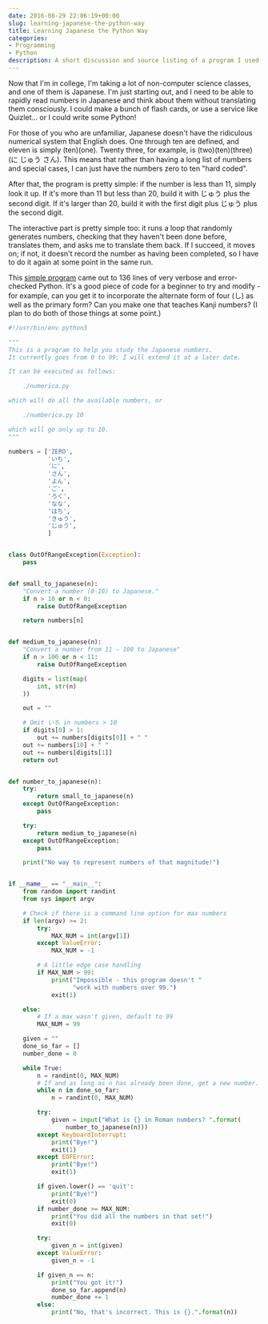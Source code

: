 ```yaml
---
date: 2016-08-29 22:06:19+00:00
slug: learning-japanese-the-python-way
title: Learning Japanese the Python Way
categories:
- Programming
- Python
description: A short discussion and source listing of a program I used to study Japanese.
---
```


Now that I'm in college, I'm taking a lot of non-computer science classes, and one of them is Japanese. I'm just starting out, and I need to be able to rapidly read numbers in Japanese and think about them without translating them consciously. I could make a bunch of flash cards, or use a service like Quizlet... or I could write some Python!

For those of you who are unfamiliar, Japanese doesn't have the ridiculous numerical system that English does. One through ten are defined, and eleven is simply (ten)(one). Twenty three, for example, is (two)(ten)(three) (に じゅう さん). This means that rather than having a long list of numbers and special cases, I can just have the numbers zero to ten "hard coded".

After that, the program is pretty simple: if the number is less than 11, simply look it up. If it's more than 11 but less than 20, build it with じゅう plus the second digit. If it's larger than 20, build it with the first digit plus じゅう plus the second digit.

The interactive part is pretty simple too: it runs a loop that randomly generates numbers, checking that they haven't been done before, translates them, and asks me to translate them back. If I succeed, it moves on; if not, it doesn't record the number as having been completed, so I have to do it again at some point in the same run.

This [simple program](https://gist.github.com/leotindall/ecb9dcbe44091b9f077d0cb4e0147b0a) came out to 136 lines of very verbose and error-checked Python. It's a good piece of code for a beginner to try and modify - for example, can you get it to incorporate the alternate form of four (し) as well as the primary form? Can you make one that teaches Kanji numbers? (I plan to do both of those things at some point.)

```python
#!/usr/bin/env python3

"""
This is a program to help you study the Japanese numbers.
It currently goes from 0 to 99; I will extend it at a later date.

It can be executed as follows:

    ./numerica.py

which will do all the available numbers, or

    ./numberica.py 10

which will go only up to 10.
"""

numbers = ['ZERO',
           'いち',
           'に',
           'さん',
           'よん',
           'ご',
           'ろく',
           'なな',
           'はち',
           'きゅう',
           'じゅう',
           ]


class OutOfRangeException(Exception):
    pass


def small_to_japanese(n):
    "Convert a number (0-10) to Japanese."
    if n > 10 or n < 0:
        raise OutOfRangeException

    return numbers[n]


def medium_to_japanese(n):
    "Convert a number from 11 - 100 to Japanese"
    if n > 100 or n < 11:
        raise OutOfRangeException

    digits = list(map(
        int, str(n)
    ))

    out = ""

    # Omit いち in numbers > 10
    if digits[0] > 1:
        out += numbers[digits[0]] + " "
    out += numbers[10] + " "
    out += numbers[digits[1]]
    return out


def number_to_japanese(n):
    try:
        return small_to_japanese(n)
    except OutOfRangeException:
        pass

    try:
        return medium_to_japanese(n)
    except OutOfRangeException:
        pass

    print("No way to represent numbers of that magnitude!")


if __name__ == "__main__":
    from random import randint
    from sys import argv

    # Check if there is a command line option for max numbers
    if len(argv) >= 2:
        try:
            MAX_NUM = int(argv[1])
        except ValueError:
            MAX_NUM = -1

        # A little edge case handling
        if MAX_NUM > 99:
            print("Impossible - this program doesn't "
                  "work with numbers over 99.")
            exit(1)

    else:
        # If a max wasn't given, default to 99
        MAX_NUM = 99

    given = ""
    done_so_far = []
    number_done = 0

    while True:
        n = randint(0, MAX_NUM)
        # If and as long as n has already been done, get a new number.
        while n in done_so_far:
            n = randint(0, MAX_NUM)

        try:
            given = input("What is {} in Roman numbers? ".format(
                number_to_japanese(n)))
        except KeyboardInterrupt:
            print("Bye!")
            exit(1)
        except EOFError:
            print("Bye!")
            exit(1)

        if given.lower() == 'quit':
            print("Bye!")
            exit(0)
        if number_done >= MAX_NUM:
            print("You did all the numbers in that set!")
            exit(0)

        try:
            given_n = int(given)
        except ValueError:
            given_n = -1

        if given_n == n:
            print("You got it!")
            done_so_far.append(n)
            number_done += 1
        else:
            print("No, that's incorrect. This is {}.".format(n))
```


